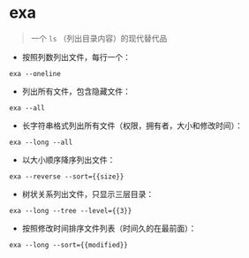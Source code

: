 # exa

> 一个 `ls` （列出目录内容）的现代替代品

- 按照列数列出文件，每行一个：

`exa --oneline`

- 列出所有文件，包含隐藏文件：

`exa --all`

- 长字符串格式列出所有文件（权限，拥有者，大小和修改时间）：

`exa --long --all`

- 以大小顺序降序列出文件：

`exa --reverse --sort={{size}}`

- 树状关系列出文件，只显示三层目录：

`exa --long --tree --level={{3}}`

- 按照修改时间排序文件列表（时间久的在最前面）：

`exa --long --sort={{modified}}`

[#]: contributors: ([王兴宇，Linux & BC]，[Mr. Ren])